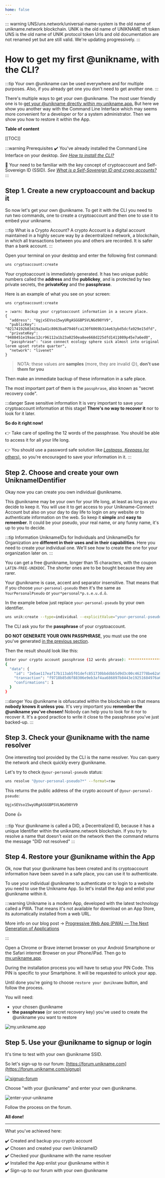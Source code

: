 ```yaml
---
home: false
---
```


::: warning
UNS/uns.network/universal-name-system is the old name of unikname.network blockchain.
UNIK is the old name of UNIKNAME nft token
UNS is the old name of UNIK protocol token
Urls and old documentation are not renamed yet but are still valid. We're updating progressively.
:::

# How to get my first @unikname, with the CLI?

:::tip
Your own @unikname can be used everywhere and for multiple purposes. Also, if you already get one you don't need to get another one.
:::

There's multiple ways to get your own @unikname. The most user friendly one is to [get your @unikname directly within my.unikname.app.](../2-unikname-id/howto-get-individual-unikname) But here we show you another way with the Command Line Interface which may seems more convenient for a developer or for a system administrator. Then we show you how to restore it within the App.

**Table of content**

[[TOC]]

:::warning Prerequisites
:heavy_check_mark: You've already installed the Command Line Interface on your desktop.
<hbox>_See [How to install the CLI?](./howto-install-uns-cli)_</hbox>

:book: Your need to be familiar with the key concept of cryptoaccount and Self-Sovereign ID (SSID).
<hbox>_See [What is a Self-Sovereign ID and crypo accounts?](./../4-key-concepts/what-is-ssid-cryptoaccount)_</hbox>
:::

<hseparator/>

## Step 1. Create a new cryptoaccount and backup it

So now let's get your own @unikname. To get it with the CLI you need to run two commands, one to create a cryptoaccount and then one to use it to embed your unikname.

:::tip What is a Crypto Account?
A crypto Account is a digital account maintained in a highly secure way by a decentralized network, a blockchain, in which all transactions between you and others are recorded.
It is safer than a bank account.
:::

Open your terminal on your desktop and enter the following first command: 
```bash 
uns cryptoaccount:create
```

Your cryptoaccount is immediately generated. It has two unique public numbers called the **address** and the **publickey**, and is protected by two private secrets, the **privateKey** and the **passphrase**. 

Here is an example of what you see on your screen:
```bash{8}
uns cryptoaccount:create

» :warn: Backup your cryptoaccount information in a secure place.
{
  "address": "UgjxSEVso15wyURgASGGBPSVLNGd98YV9",
  "publicKey": "02174192b83419a3a41c8063ba07946fca130f6069b314e63ybd5dcfa929e15dfd",
  "privateKey": "9488451e19aac12cr96112a1b23a0250ea8ee668d225dfd1411089p45e7a6ed0",
  "passphrase": "case connect ecology sphere sick almost into original lorem upset rotate quarter",
  "network": "livenet"
}
```
> NOTA: these values are **samples** (more, they are invalid 😉), **don't use them for you**

Then make an immediate backup of these information in a safe place.

The most important part of them is the `passphrase`, also known as "secret recovery code".

:::danger Save sensitive information
It is very important to save your cryptoaccount information at this stage! **There's no way to recover it** nor to look for it later.

**So do it right now!**

👉 Take care of spelling the 12 words of the passphrase. You should be able to access it for all your life long.

👉 You should use a password safe solution like [_Lastpass_, _Keepass_ (or others)](https://alternativeto.net/category/security/password-manager/), so you're encouraged to save your information in it.
:::

## Step 2. Choose and create your own UniknameIDentifier

Okay now you can create you own individual @unikname. 

This @unikname may be your own for your life long, at least as long as you decide to keep it.
You will use it to get access to your Unikname-Connect Account but also on your day to day life to login on any website or to authenticate information on the web.
So keep it **simple** and **easy to remember**.
It could be your pseudo, your real name, or any funny name, it's up to you to decide.

:::tip Information
UniknameIDs for Individuals and UniknameIDs for Organization are **different in their uses and in their capabilities**.
Here you need to create your individual one.
We'll see how to create the one for your organization later on.
:::

You can get a free @unikname, longer than 15 characters, with the coupon `LATIN-FREE-UNIKDOC`. The shorter ones are to be bought because they are rarer.

Your @unikname is case, accent and separator insensitive. That means that if you choose `your-personal-pseudo` then it's the same as `YourPersonalPseudo` or `your*personal*p.s.e.u.d.ô`.

In the example below just replace `your-personal-pseudo` by your own identifier.

```bash
uns unik:create --type=individual --explicitValue="your-personal-pseudo" --coupon="LATIN-FREE-UNIKDOC"
```

The CLI ask you for the **passphrase** of your cryptoaccount.

**DO NOT GENERATE YOUR OWN PASSPHRASE**, you must use the one you've generated [in the previous section](#step-1-create-a-new-cryptoaccount-and-backup-it).

Then the result should look like this:

```bash
Enter your crypto account passphrase (12 words phrase): *****************************
{
  "data": {
    "id": "2e5ae117eaf17b113ab5f01defc851730bbddbb5d9d3c00c462778be62a9134e",
    "transaction": "f9718b85d6f88306e9eb3af4aa686897b8443e19251684976a6874c7f06a8378",
    "confirmations": 1
  }
}
```

:::danger
You @unikname is obfuscated within the blockchain so that means **nobody knows it unless you**.
It's very important you **remember the @unikname you've chosen!**
Nobody can help you to look for it nor to recover it.
It's a good practice to write it close to the passphrase you've just backed-up.
:::

## Step 3. Check your @unikname with the name resolver 

One interesting tool provided by the CLI is the name resolver. You can query the network and check quickly every @unikname.

Let's try to check `@your-personal-pseudo` status:
```bash
uns resolve "@your-personal-pseudo?*" --format=raw
```

This returns the public address of the crypto account of `@your-personal-pseudo`:
```
UgjxSEVso15wyURgASGGBPSVLNGd98YV9
```

Done :+1:

:::tip
Your @unikname is called a DID, a Decentralized ID, because it has a unique Identifier within the unikname.network blockchain.
If you try to resolve a name that doesn't exist on the network then the command returns the message "DID not resolved"
:::

## Step 4. Restore your @unikname within the App

Ok, now that your @unikname has been created and its cryptoaccount information have been saved in a safe place, you can use it to authenticate.

To use your individual @unikname to authenticate or to login to a website you need to use the Unikname App. So let's install the App and enlist your @unikname within it.

:::warning 
Unikname is a modern App, developed with the latest technology called a PWA. That means it's not available for download on an App Store, its automatically installed from a web URL.

More info on our blog post &rightarrow; [Progressive Web App (PWA) — The Next Generation of Applications](https://kover.link/wYyLn3)

:::

Open a Chrome or Brave internet browser on your Android Smartphone or the Safari internet Browser on your iPhone/iPad. Then go to [my.unikname.app](https://kover.link/c8rMyT).

During the installation process you will have to setup your PIN Code. This PIN is specific to your Smartphone. It will be requested to unlock your app.

Until done you're going to choose `restore your @unikname` button, and follow the process.

You will need:
- your chosen @unikname
- **the passphrase** (or secret recovery key) you've used to create the @unikname you want to restore

![my.unikname.app](./images/bob-app-snapshot2.png)

## Step 5. Use your @unikname to signup or login

It's time to test <brand name="UNC"/> with your own @unikname SSID. 

So let's sign-up to our forum: [https://forum.unikname.com](https://forum.unikname.com/signup)

<hpicture><a href="https://forum.unikname.com/signup">![signup-forum](./images/unc-signup-forum.png)</a></hpicture>

Choose "with your @unikname" and enter your own @unikname. 

<hpicture>![enter-your-unikname](./images/unc-enter-unikname.png)</hpicture>

Follow the process on the forum.

**All done!** 

<hseparator/>

---

What you've achieved here:

:heavy_check_mark: Created and backup you crypto account    
:heavy_check_mark: Chosen and created your own UniknameID   
:heavy_check_mark: Checked your @unikname with the name resolver     
:heavy_check_mark: Installed the App enlist your @unikname within it   
:heavy_check_mark: Sign-up to our forum with your own @unikname    
